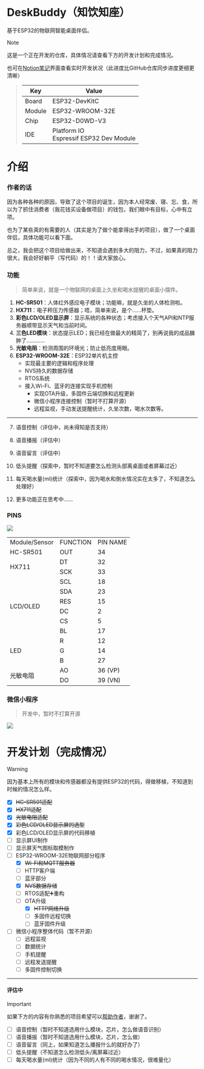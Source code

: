 # DeskBuddy（知饮知座）

基于ESP32的物联网智能桌面伴侣。

> [!NOTE]
> 这是一个正在开发的仓库，具体情况请查看下方的开发计划和完成情况。
> 
> 也可在[Notion笔记](https://systemannounce.notion.site/DeskBuddy-1423a31c61c5808896e3cd2a04a4a249)界面查看实时开发状况（此进度比GitHub仓库同步进度更细更清晰）

> | Key    | Value                                        |
> | ------ | -------------------------------------------- |
> | Board  | ESP32-DevKitC                                |
> | Module | ESP32-WROOM-32E                              |
> | Chip   | ESP32-D0WD-V3                                |
> | IDE    | Platform IO <br />Espressif ESP32 Dev Module |

# 介绍

### 作者的话

因为各种各种的原因，导致了这个项目的诞生，因为本人经常废、寝、忘、食，所以为了抓住消费者（我花钱买设备做项目）的钱包，我们眼中有目标，心中有立项。

也为了某些真的有需要的人（其实是为了做个能拿得出手的项目），做了一个桌面伴侣，具体功能可以看下面。

总之，我会把这个项目给做出来，不知道会遇到多大的阻力，不过，如果真的阻力很大，我会好好躺平（写代码）的！！请大家放心。

### 功能

> 简单来说，就是一个物联网的桌面上久坐和喝水提醒的桌面小摆件。

1. **HC-SR501**：人体红外感应电子模块；功能嘛，就是久坐的人体检测啦。
2. **HX711**：电子秤压力传感器；唔，简单来说，是个……杯垫。
3. **彩色LCD/OLED显示屏**：显示系统的各种状态；考虑接入个天气API和NTP服务器顺带显示天气和当前时间。
4. **三色LED模块**：状态提示LED；我已经在做最大的精简了，别再说我的成品臃肿了…………
5. **光敏电阻**：检测周围的环境光；防止低亮度用眼。
6. **ESP32-WROOM-32E**：ESP32单片机主控
   * 实现最主要的逻辑和程序处理
   * NVS持久的数据存储
   * RTOS系统
   * 接入Wi-Fi、蓝牙的连接实现手机控制
     * 实现OTA升级，多固件云端切换和远程更新
     * 微信小程序连接控制（暂时不打算开源）
     * 远程监视，手动发送提醒统计，久坐次数，喝水次数等。

---

7. 语音控制（评估中，尚未得知是否支持）

8. 语音播报（评估中）
9. 语音留言（评估中）
10. 低头提醒（探索中，暂时不知道要怎么检测头部离桌面或者屏幕过近）
11. 每天喝水量(ml)统计（探索中，因为喝水和倒水情况实在太多了，不知道怎么处理好）
12. 更多功能正在思考中……

### PINS

![](https://images.systemannounce.com/i/1/2024/11/esp32-devkitC-v4-pinout.webp)

<table>
    <tr>
    	<td>Module/Sensor</td>
        <td>FUNCTION</td>
        <td>PIN NAME</td>
    </tr>
    <tr>
    	<td>HC-SR501</td>
        <td>OUT</td>
        <td>34</td>
    </tr>
    <tr>
    	<td rowspan="2">HX711</td>
        <td>DT</td>
        <td>32</td>
    </tr>
    <tr>
    	<td>SCK</td>
        <td>33</td>
    </tr>
    <tr>
    	<td rowspan="6">LCD/OLED</td>
        <td>SCL</td>
        <td>18</td>
    </tr>
    <tr>
        <td>SDA</td>
        <td>23</td>
    </tr>
        <td>RES</td>
        <td>15</td>
    </tr>
        <td>DC</td>
        <td>2</td>
    </tr>
        <td>CS</td>
        <td>5</td>
    </tr>
        <td>BL</td>
        <td>17</td>
    </tr>
    <tr>
    	<td rowspan="3">LED</td>
        <td>R</td>
        <td>12</td>
    </tr>
    <tr>
        <td>G</td>
        <td>14</td>
    </tr>
    <tr>
        <td>B</td>
        <td>27</td>
    </tr>
    <tr>
        <td rowspan="2">光敏电阻</td>
        <td>AO</td>
        <td>36 (VP)</td>
    </tr>
    <tr>
        <td>DO</td>
        <td>39 (VN)</td>
    </tr>
</table>

### 微信小程序

> 开发中，暂时不打算开源

![](https://images.systemannounce.com/i/1/2024/11/image-20241124163102796.webp)

# 开发计划（完成情况）

> [!WARNING]
> 因为基本上所有的模块和传感器都没有提供ESP32的代码，得做移植，不知道到时候的情况怎么样。

- [x] ~~HC-SR501适配~~
- [x] ~~HX711适配~~
- [x] ~~光敏电阻适配~~
- [x] ~~彩色LCD/OLED显示屏的选型~~
- [x] 彩色LCD/OLED显示屏的代码移植
- [ ] 显示屏UI制作
- [ ] 显示屏天气图标取模制作
- [ ] ESP32-WROOM-32E物联网部分程序
  - [x] ~~Wi-Fi和MQTT服务器~~
  - [ ] HTTP客户端
  - [ ] 蓝牙部分
  - [x] ~~NVS数据存储~~
  - [ ] RTOS适配➕重构
  - [ ] OTA升级
    - [x] ~~HTTP网络升级~~
    - [ ] 多固件远程切换
    - [ ] 蓝牙固件升级
- [ ] 微信小程序整体代码（暂不开源）
  - [ ] 远程监视
  - [ ] 数据统计
  - [ ] 手机提醒
  - [ ] 远程发送提醒
  - [ ] 多固件控制切换

---

#### 评估中

> [!IMPORTANT]
> 如果下方的内容有你熟悉的项目希望可以[帮助作者](mailto:felixsana@systemannounce.com)，谢谢了。

- [ ] 语音控制（暂时不知道选用什么模块，芯片，怎么做语音识别）
- [ ] 语音播报（暂时不知道选用什么模块，芯片，怎么做）
- [ ] 语音留言（同上，如果知道怎么播报什么的就好办了）
- [ ] 低头提醒（不知道怎么检测低头/离屏幕过近）
- [ ] 每天喝水量(ml)统计（因为不同的人有不同的喝水情况，很难量化）
